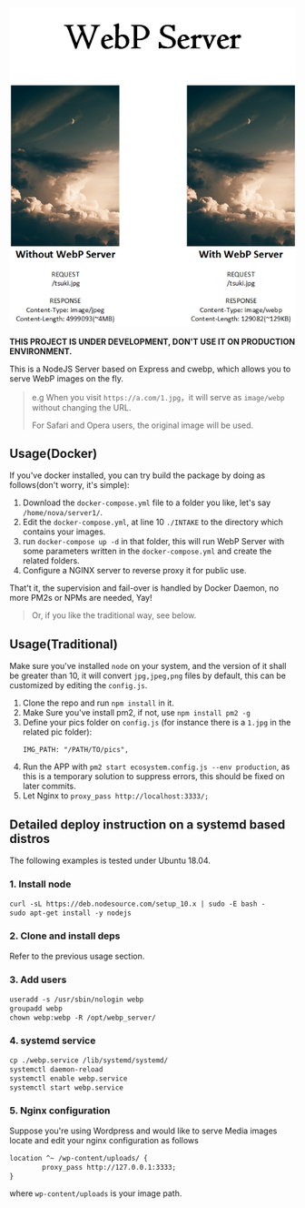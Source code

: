 <p align="center">
	<img src="./pics/webp_server.png"/>
</p>

**THIS PROJECT IS UNDER DEVELOPMENT, DON'T USE IT ON PRODUCTION ENVIRONMENT.**

This is a NodeJS Server based on Express and cwebp, which allows you to serve WebP images on the fly.

> e.g When you visit `https://a.com/1.jpg`，it will serve as `image/webp` without changing the URL.
>
> For Safari and Opera users, the original image will be used.

## Usage(Docker)

If you've docker installed, you can try build the package by doing as follows(don't worry, it's simple):

1. Download the `docker-compose.yml` file to a folder you like, let's say `/home/nova/server1/`.
2. Edit the `docker-compose.yml`, at line 10 `./INTAKE` to the directory which contains your images.
3. run `docker-compose up -d` in that folder, this will run WebP Server with some parameters written in the `docker-compose.yml` and create the related folders.
4. Configure a NGINX server to reverse proxy it for public use.

That't it, the supervision and fail-over is handled by Docker Daemon, no more PM2s or NPMs are needed, Yay!

> Or, if you like the traditional way, see below.

## Usage(Traditional)

Make sure you've installed `node` on your system, and the version of it shall be greater than 10, it will convert `jpg,jpeg,png` files by default, this can be customized by editing the `config.js`.

1. Clone the repo and run `npm install` in it.
2. Make Sure you've install pm2, if not, use `npm install pm2 -g`
3. Define your pics folder on `config.js` (for instance there is a `1.jpg` in the related pic folder):
	```
	IMG_PATH: "/PATH/TO/pics",
	```
4. Run the APP with `pm2 start ecosystem.config.js --env production`, as this is a temporary solution to suppress errors, this should be fixed on later commits.
5. Let Nginx to `proxy_pass http://localhost:3333/;`

## Detailed deploy instruction on a systemd based distros
The following examples is tested under Ubuntu 18.04.
### 1. Install node
```shell script
curl -sL https://deb.nodesource.com/setup_10.x | sudo -E bash -
sudo apt-get install -y nodejs
```
### 2. Clone and install deps
Refer to the previous usage section.
### 3. Add users
```shell script
useradd -s /usr/sbin/nologin webp
groupadd webp
chown webp:webp -R /opt/webp_server/
```
### 4. systemd service
```shell script
cp ./webp.service /lib/systemd/systemd/
systemctl daemon-reload
systemctl enable webp.service
systemctl start webp.service
```
### 5. Nginx configuration
Suppose you're using Wordpress and would like to serve Media images locate and edit your nginx configuration as follows
```
location ^~ /wp-content/uploads/ {
        proxy_pass http://127.0.0.1:3333;
}
```
where `wp-content/uploads` is your image path.
